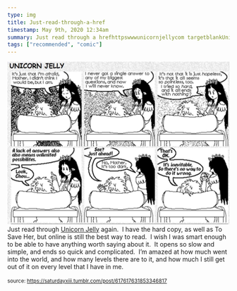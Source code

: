 ```yaml
---
type: img
title: Just-read-through-a-href
timestamp: May 9th, 2020 12:34am
summary: Just read through a hrefhttpswwwunicornjellycom targetblankUnicorn Jellya again  I have the hard copy as well as To Save Her but on
tags: ["recommended", "comic"]
---
```

<img src="../media/617617631853346817.jpg"/>
                                                                                          <div class="caption">
Just read through <a href="https://www.unicornjelly.com" target="_blank">Unicorn Jelly</a> again.  I have the hard copy, as well as To Save Her, but online is still the best way to read.  I wish I was smart enough to be able to have anything worth saying about it.  It opens so slow and simple, and ends so quick and complicated.  I’m amazed at how much went into the world, and how many levels there are to it, and how much I still get out of it on every level that I have in me.<br/>
 
                                    
                
                
                
                
                                
<small>source: https://saturdayxiii.tumblr.com/post/617617631853346817</small>